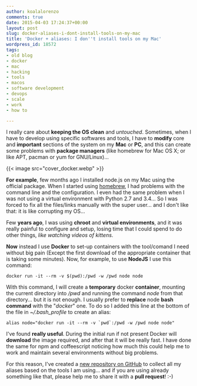 ```yaml
---
author: koalalorenzo
comments: true
date: 2015-04-03 17:24:37+00:00
layout: post
slug: docker-aliases-i-dont-install-tools-on-my-mac
title: 'Docker + aliases: I don''t install tools on my Mac'
wordpress_id: 18572
tags:
- old blog
- docker
- mac
- hacking
- tools
- macos
- software development
- devops
- scale
- work
- how to

---
```


I really care about **keeping the OS clean** and _untouched_. Sometimes, when
I have to develop using specific softwares and tools, I have to **modify**
core and **important** sections of the system on my **Mac** or **PC**, and
this can create some problems with **package managers** (like homebrew for
Mac OS X; or like APT, pacman or yum for GNU/Linux)...

<!--more-->

{{< image src="cover_docker.webp" >}}

**For example**, few months ago I installed node.js on my Mac using the official package. When I started using [homebrew](http://brew.sh), I had problems with the command line and the configuration. I even had the same problem when I was not using a virtual environment with Python 2.7 and 3.4... So I was forced to fix all the files/links manually with the super user... and I don't like that: it is like corrupting my OS...

Few **years ago**, I was using **chroot** and **virtual environments**, and it was really painful to configure and setup, losing time that I could spend to do other things, _like watching videos of kittens_.

**Now** instead I use **Docker** to set-up containers with the tool/comand I need without big pain (Except the first download of the appropriate container that is taking some minutes). Now, for example, to use **NodeJS** I use this command:


```shell
docker run -it --rm -v $(pwd):/pwd -w /pwd node node
```


With this command, I will create a **temporary** docker **container**, mounting the current directory into _/pwd_ and running the command _node_ from that directory... but it is not enough. I usually prefer to **replace** node **bash** **command** with the "_docker_" one. To do so I added this line at the bottom of the file in _~/.bash_profile_ to create an alias:


```shell
alias node="docker run -it --rm -v `pwd`:/pwd -w /pwd node node"
```


I've found **really useful**. During the initial run if not present Docker will **download** the image required, and after that it will be really fast. I have done the same for npm and coffeescript noticing how much this could help me to work and maintain several environments without big problems.

For this reason, I've created a [new repository on GitHub](http://github.com/koalalorenzo/docker-aliases) to collect all my aliases based on the tools I am using... and if you are using already something like that, please help me to share it with a **pull request**! :-)

